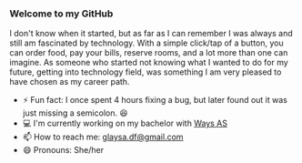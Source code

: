 ### Welcome to my GitHub

I don't know when it started, but as far as I can remember I was always and still am fascinated by technology. With a simple click/tap of a button, you can order food, pay your bills, reserve rooms, and a lot more than one can imagine. As someone who started not knowing what I wanted to do for my future, getting into technology field, was something I am very pleased to have chosen as my career path.

- ⚡ Fun fact: I once spent 4 hours fixing a bug, but later found out it was just missing a semicolon. 😆
- 💻 I'm currently working on my bachelor with [Ways AS](https://ways.no/)
- 📫 How to reach me: glaysa.df@gmail.com
- 😄 Pronouns: She/her

# 
